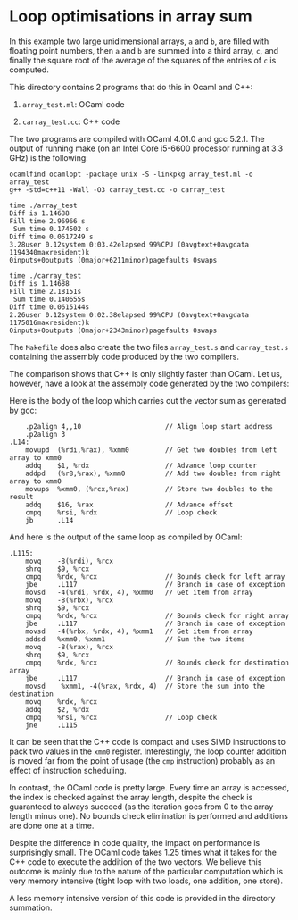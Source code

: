 # Loop optimisations in array sum

In this example two large unidimensional arrays, `a` and `b`, are filled with
floating point numbers, then `a` and `b` are summed into a third array, `c`,
and finally the square root of the average of the squares of the entries of `c`
is computed.

This directory contains 2 programs that do this in Ocaml and C++:

1. `array_test.ml`: OCaml code

2. `carray_test.cc`: C++ code

The two programs are compiled with OCaml 4.01.0 and gcc 5.2.1.
The output of running make (on an Intel Core i5-6600 processor running at
3.3 GHz) is the following:

    ocamlfind ocamlopt -package unix -S -linkpkg array_test.ml -o array_test
    g++ -std=c++11 -Wall -O3 carray_test.cc -o carray_test

    time ./array_test
    Diff is 1.14688
    Fill time 2.96966 s
     Sum time 0.174502 s
    Diff time 0.0617249 s
    3.28user 0.12system 0:03.42elapsed 99%CPU (0avgtext+0avgdata 1194340maxresident)k
    0inputs+0outputs (0major+6211minor)pagefaults 0swaps

    time ./carray_test
    Diff is 1.14688
    Fill time 2.18151s
     Sum time 0.140655s
    Diff time 0.0615144s
    2.26user 0.12system 0:02.38elapsed 99%CPU (0avgtext+0avgdata 1175016maxresident)k
    0inputs+0outputs (0major+2343minor)pagefaults 0swaps

The `Makefile` does also create the two files `array_test.s` and
`carray_test.s` containing the assembly code produced by the two compilers.

The comparison shows that C++ is only slightly faster than OCaml. Let us,
however, have a look at the assembly code generated by the two compilers:

Here is the body of the loop which carries out the vector sum as generated by
gcc:

        .p2align 4,,10                     // Align loop start address
        .p2align 3
    .L14:
        movupd  (%rdi,%rax), %xmm0         // Get two doubles from left array to xmm0
        addq    $1, %rdx                   // Advance loop counter
        addpd   (%r8,%rax), %xmm0          // Add two doubles from right array to xmm0
        movups  %xmm0, (%rcx,%rax)         // Store two doubles to the result
        addq    $16, %rax                  // Advance offset
        cmpq    %rsi, %rdx                 // Loop check
        jb      .L14

And here is the output of the same loop as compiled by OCaml:

    .L115:
        movq    -8(%rdi), %rcx
        shrq    $9, %rcx
        cmpq    %rdx, %rcx                 // Bounds check for left array
        jbe     .L117                      // Branch in case of exception
        movsd   -4(%rdi, %rdx, 4), %xmm0   // Get item from array
        movq    -8(%rbx), %rcx
        shrq    $9, %rcx
        cmpq    %rdx, %rcx                 // Bounds check for right array
        jbe     .L117                      // Branch in case of exception
        movsd   -4(%rbx, %rdx, 4), %xmm1   // Get item from array
        addsd   %xmm0, %xmm1               // Sum the two items
        movq    -8(%rax), %rcx
        shrq    $9, %rcx
        cmpq    %rdx, %rcx                 // Bounds check for destination array
        jbe     .L117                      // Branch in case of exception
        movsd    %xmm1, -4(%rax, %rdx, 4)  // Store the sum into the destination
        movq    %rdx, %rcx
        addq    $2, %rdx
        cmpq    %rsi, %rcx                 // Loop check
        jne     .L115

It can be seen that the C++ code is compact and uses SIMD instructions to pack
two values in the `xmm0` register. Interestingly, the loop counter addition is
moved far from the point of usage (the `cmp` instruction) probably as an effect
of instruction scheduling.

In contrast, the OCaml code is pretty large.  Every time an array is accessed,
the index is checked against the array length, despite the check is guaranteed
to always succeed (as the iteration goes from 0 to the array length minus
one). No bounds check elimination is performed and additions are done one at a
time.

Despite the difference in code quality, the impact on performance is
surprisingly small. The OCaml code takes 1.25 times what it takes for the C++
code to execute the addition of the two vectors. We believe this outcome is
mainly due to the nature of the particular computation which is very memory
intensive (tight loop with two loads, one addition, one store).

A less memory intensive version of this code is provided in the directory
summation.

